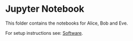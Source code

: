 # Jupyter Notebook

This folder contains the notebooks for Alice, Bob and Eve.

For setup instructions see: [Software](../software.md).
